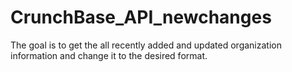 # CrunchBase_API_newchanges
The goal is to get the all recently added and updated organization information and change it to the desired format.
